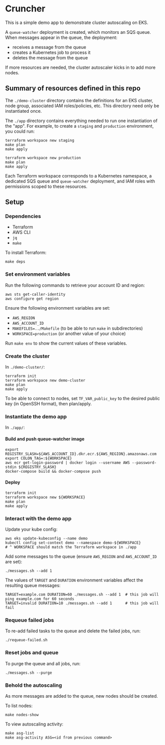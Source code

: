 # Cruncher

This is a simple demo app to demonstrate cluster autoscaling on EKS.

A `queue-watcher` deployment is created, which monitors an SQS queue. When messages appear in the queue, the deployment:

- receives a message from the queue
- creates a Kubernetes job to process it
- deletes the message from the queue

If more resources are needed, the cluster autoscaler kicks in to add more nodes.

## Summary of resources defined in this repo

The `./demo-cluster` directory contains the definitions for an EKS cluster, node group, associated IAM roles/policies, etc. This directory need only be instantiated once.

The `./app` directory contains everything needed to run one instantiation of the "app". For example, to create a `staging` and `production` environment, you could run:

```
terraform workspace new staging
make plan
make apply

terraform workspace new production
make plan
make apply
```

Each Terraform workspace corresponds to a Kubernetes namespace, a dedicated SQS queue and `queue-watcher` deployment, and IAM roles with permissions scoped to these resources.

## Setup

### Dependencies

- Terraform
- AWS CLI
- `jq`
- `make`

To install Terraform:

```
make deps
```

### Set environment variables

Run the following commands to retrieve your account ID and region:

```
aws sts get-caller-identity
aws configure get region
```

Ensure the following environment variables are set:

- `AWS_REGION`
- `AWS_ACCOUNT_ID`
- `MAKEFILES=../Makefile` (to be able to run `make` in subdirectories)
- `WORKSPACE=production` (or another value of your choice)

Run `make env` to show the current values of these variables.

### Create the cluster

In `./demo-cluster/`:

```
terraform init
terraform workspace new demo-cluster
make plan
make apply
```

To be able to connect to nodes, set `TF_VAR_public_key` to the desired public key (in OpenSSH format), then plan/apply.

### Instantiate the demo app

In `./app/`:

#### Build and push queue-watcher image

```
export REGISTRY_SLASH=${AWS_ACCOUNT_ID}.dkr.ecr.${AWS_REGION}.amazonaws.com
export COLON_TAG=:${WORKSPACE}
aws ecr get-login-password | docker login --username AWS --password-stdin ${REGISTRY_SLASH}
docker-compose build && docker-compose push
```

#### Deploy

```
terraform init
terraform workspace new ${WORKSPACE}
make plan
make apply
```

### Interact with the demo app

Update your kube config:

```
aws eks update-kubeconfig --name demo
kubectl config set-context demo --namespace demo-${WORKSPACE}
# ^ WORKSPACE should match the Terraform workspace in ./app
```

Add some messages to the queue (ensure `AWS_REGION` and `AWS_ACCOUNT_ID` are set):

```
./messages.sh --add 1
```

The values of `TARGET` and `DURATION` environment variables affect the resulting queue messages:


```
TARGET=example.com DURATION=60 ./messages.sh --add 1  # this job will ping example.com for 60 seconds
TARGET=invalid DURATION=10 ./messages.sh --add 1      # this job will fail
```

### Requeue failed jobs

To re-add failed tasks to the queue and delete the failed jobs, run:

```
./requeue-failed.sh
```

### Reset jobs and queue

To purge the queue and all jobs, run:

```
./messages.sh --purge
```

### Behold the autoscaling

As more messages are added to the queue, new nodes should be created.

To list nodes:

```
make nodes-show
```

To view autoscaling activity:

```
make asg-list
make asg-activity ASG=<id from previous command>
```
